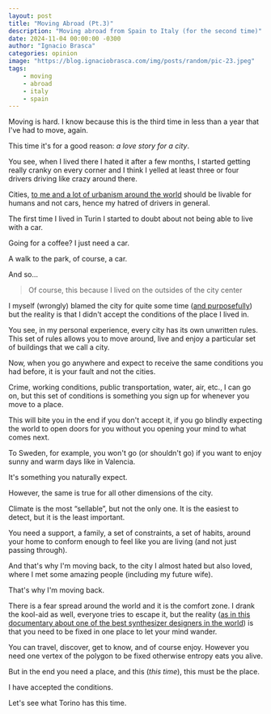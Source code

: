 ```yaml
---
layout: post
title: "Moving Abroad (Pt.3)"
description: "Moving abroad from Spain to Italy (for the second time)"
date: 2024-11-04 00:00:00 -0300
author: "Ignacio Brasca"
categories: opinion
image: "https://blog.ignaciobrasca.com/img/posts/random/pic-23.jpeg"
tags:
    - moving
    - abroad
    - italy
    - spain
---
```


Moving is hard. I know because this is the third time in less than a year that I've had to move, again.

This time it's for a good reason: _a love story for a city_.

You see, when I lived there I hated it after a few months, I started getting really cranky on every corner and I think I yelled at least three or four drivers driving like crazy around there.

Cities, [to me and a lot of urbanism around the world](https://christopher-alexander-ces-archive.org/) should be livable for humans and not cars, hence my hatred of drivers in general.

The first time I lived in Turin I started to doubt about not being able to live with a car.

Going for a coffee? I just need a car.

A walk to the park, of course, a car.

And so...

> Of course, this because I lived on the outsides of the city center

I myself (wrongly) blamed the city for quite some time ([and purposefully](https://www.tuttosport.com/news/motori/2024/11/04-134936372/sciopero_nazionale_dei_trasporti_per_l_8_novembre_stop_a_torino_milano_e_napoli)) but the reality is that I didn't accept the conditions of the place I lived in.

You see, in my personal experience, every city has its own unwritten rules. This set of rules allows you to move around, live and enjoy a particular set of buildings that we call a city.

Now, when you go anywhere and expect to receive the same conditions you had before, it is your fault and not the cities.

Crime, working conditions, public transportation, water, air, etc., I can go on, but this set of conditions is something you sign up for whenever you move to a place.

This will bite you in the end if you don't accept it, if you go blindly expecting the world to open doors for you without you opening your mind to what comes next.

To Sweden, for example, you won't go (or shouldn't go) if you want to enjoy sunny and warm days like in Valencia.

It's something you naturally expect.

However, the same is true for all other dimensions of the city.

Climate is the most “sellable”, but not the only one. It is the easiest to detect, but it is the least important.

You need a support, a family, a set of constraints, a set of habits, around your home to conform enough to feel like you are living (and not just passing through).

And that's why I'm moving back, to the city I almost hated but also loved, where I met some amazing people (including my future wife).

That's why I'm moving back.

There is a fear spread around the world and it is the comfort zone. I drank the kool-aid as well, everyone tries to escape it, but the reality ([as in this documentary about one of the best synthesizer designers in the world](http://rhythmoftime.xyz/)) is that you need to be fixed in one place to let your mind wander.

You can travel, discover, get to know, and of course enjoy. However you need one vertex of the polygon to be fixed otherwise entropy eats you alive.

But in the end you need a place, and this (_this time_), this must be the place.

I have accepted the conditions.

Let's see what Torino has this time.
